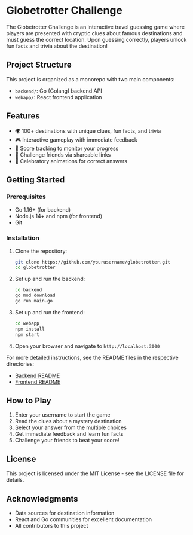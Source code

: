 # Globetrotter Challenge

The Globetrotter Challenge is an interactive travel guessing game where players are presented with cryptic clues about famous destinations and must guess the correct location. Upon guessing correctly, players unlock fun facts and trivia about the destination!

## Project Structure

This project is organized as a monorepo with two main components:

- `backend/`: Go (Golang) backend API
- `webapp/`: React frontend application

## Features

- 🌍 100+ destinations with unique clues, fun facts, and trivia
- 🎮 Interactive gameplay with immediate feedback
- 🎯 Score tracking to monitor your progress
- 🔗 Challenge friends via shareable links
- 🎉 Celebratory animations for correct answers

## Getting Started

### Prerequisites

- Go 1.16+ (for backend)
- Node.js 14+ and npm (for frontend)
- Git

### Installation

1. Clone the repository:
   ```bash
   git clone https://github.com/yourusername/globetrotter.git
   cd globetrotter
   ```

2. Set up and run the backend:
   ```bash
   cd backend
   go mod download
   go run main.go
   ```

3. Set up and run the frontend:
   ```bash
   cd webapp
   npm install
   npm start
   ```

4. Open your browser and navigate to `http://localhost:3000`

For more detailed instructions, see the README files in the respective directories:
- [Backend README](./backend/README.md)
- [Frontend README](./webapp/README.md)

## How to Play

1. Enter your username to start the game
2. Read the clues about a mystery destination
3. Select your answer from the multiple choices
4. Get immediate feedback and learn fun facts
5. Challenge your friends to beat your score!

## License

This project is licensed under the MIT License - see the LICENSE file for details.

## Acknowledgments

- Data sources for destination information
- React and Go communities for excellent documentation
- All contributors to this project 